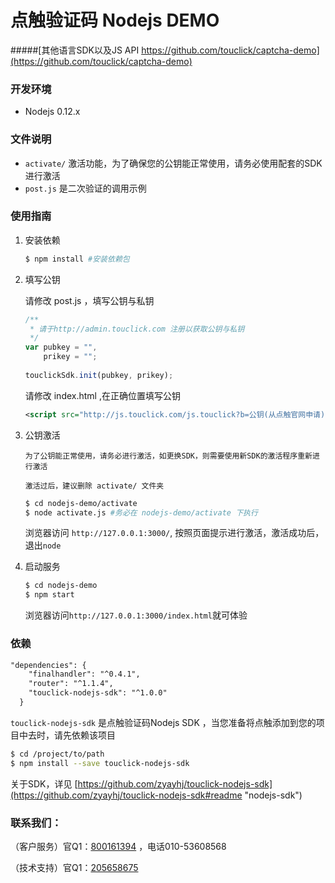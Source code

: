# 点触验证码 Nodejs DEMO

#####[其他语言SDK以及JS API https://github.com/touclick/captcha-demo](https://github.com/touclick/captcha-demo)

### 开发环境
* Nodejs 0.12.x

### 文件说明

* `activate/` 激活功能，为了确保您的公钥能正常使用，请务必使用配套的SDK进行激活
* `post.js` 是二次验证的调用示例

### 使用指南

1. 安装依赖

	```bash
	$ npm install #安装依赖包
	```
2. 填写公钥

	请修改 post.js ，填写公钥与私钥

	```javascript
	/**
	 * 请于http://admin.touclick.com 注册以获取公钥与私钥
	 */
	var pubkey = "",
		prikey = "";
		
	touclickSdk.init(pubkey, prikey);
	```

	请修改 index.html ,在正确位置填写公钥

	```xml
	<script src="http://js.touclick.com/js.touclick?b=公钥(从点触官网申请)" ></script>
	```

3. 公钥激活

	`为了公钥能正常使用，请务必进行激活，如更换SDK，则需要使用新SDK的激活程序重新进行激活`

	`激活过后，建议删除 activate/ 文件夹`

	```bash
	$ cd nodejs-demo/activate
	$ node activate.js #务必在 nodejs-demo/activate 下执行
	```

	浏览器访问 `http://127.0.0.1:3000/`, 按照页面提示进行激活，激活成功后，退出`node`

4. 启动服务

	```bash
	$ cd nodejs-demo
	$ npm start
	```

	浏览器访问`http://127.0.0.1:3000/index.html`就可体验

### 依赖

```xml
"dependencies": {
    "finalhandler": "^0.4.1",
    "router": "^1.1.4",
    "touclick-nodejs-sdk": "^1.0.0" 
  }
```
`touclick-nodejs-sdk` 是点触验证码Nodejs SDK ，当您准备将点触添加到您的项目中去时，请先依赖该项目

```bash
$ cd /project/to/path 
$ npm install --save touclick-nodejs-sdk
```

关于SDK，详见 [https://github.com/zyayhj/touclick-nodejs-sdk](https://github.com/zyayhj/touclick-nodejs-sdk#readme "nodejs-sdk")

### 联系我们：

（客户服务）官Q1：<a href="https://touclick.com/?service=0" target="_blank">800161394</a> ，电话010-53608568

（技术支持）官Q1：<a target="_blank" href="http://shang.qq.com/wpa/qunwpa?idkey=eae024d881e951c69bb4bbb41d1af9be9f4b861eb86bf48e8f35cf27cc24d98e">205658675</a>


